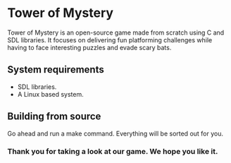 # Tower of Mystery
Tower of Mystery is an open-source game made from scratch using C and SDL libraries. It focuses on delivering fun platforming challenges while having to face interesting puzzles and evade scary bats.

## System requirements
* SDL libraries.
* A Linux based system.

## Building from source

Go ahead and run a make command. Everything will be sorted out for you.

### Thank you for taking a look at our game. We hope you like it.
